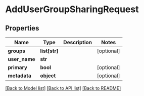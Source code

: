# AddUserGroupSharingRequest

## Properties
Name | Type | Description | Notes
------------ | ------------- | ------------- | -------------
**groups** | **list[str]** |  | [optional] 
**user_name** | **str** |  | 
**primary** | **bool** |  | [optional] 
**metadata** | **object** |  | [optional] 

[[Back to Model list]](../README.md#documentation-for-models) [[Back to API list]](../README.md#documentation-for-api-endpoints) [[Back to README]](../README.md)

